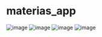 # materias_app
![image](https://user-images.githubusercontent.com/71204931/209712100-1b001a45-1f7f-4aaf-bdce-158ad844ebbf.png)
![image](https://user-images.githubusercontent.com/71204931/209712110-9f3abf44-d499-4684-91b8-b40a3a2c0a73.png)
![image](https://user-images.githubusercontent.com/71204931/209712120-9363f46d-9aab-4689-9073-41ec1ad3c0b9.png)
![image](https://user-images.githubusercontent.com/71204931/209712126-766a7b77-b982-4a45-a0c8-ab39f449ebfb.png)
